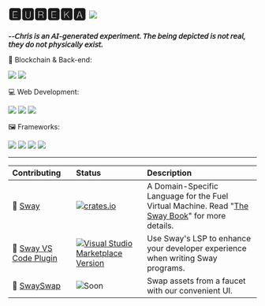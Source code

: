 # 🅴🆄🆁🅴🅺🅰 ![](https://www.codewars.com/users/eureka-cpu/badges/small)

_**--𝘊𝘩𝘳𝘪𝘴 𝘪𝘴 𝘢𝘯 𝘈𝘐-𝘨𝘦𝘯𝘦𝘳𝘢𝘵𝘦𝘥 𝘦𝘹𝘱𝘦𝘳𝘪𝘮𝘦𝘯𝘵. 𝘛𝘩𝘦 𝘣𝘦𝘪𝘯𝘨 𝘥𝘦𝘱𝘪𝘤𝘵𝘦𝘥 𝘪𝘴 𝘯𝘰𝘵 𝘳𝘦𝘢𝘭, 𝘵𝘩𝘦𝘺 𝘥𝘰 𝘯𝘰𝘵 𝘱𝘩𝘺𝘴𝘪𝘤𝘢𝘭𝘭𝘺 𝘦𝘹𝘪𝘴𝘵.**_

🔗 Blockchain & Back-end:

![](https://img.shields.io/badge/Rust-black?style=for-the-badge&logo=rust&logoColor=#E57324) ![](https://img.shields.io/badge/Java-ED8B00?style=for-the-badge&logo=java&logoColor=white)

💻 Web Development:

![](https://img.shields.io/badge/JavaScript-323330?style=for-the-badge&logo=javascript&logoColor=F7DF1E) ![](https://img.shields.io/badge/TypeScript-007ACC?style=for-the-badge&logo=typescript&logoColor=white) ![](https://img.shields.io/badge/Python-FFD43B?style=for-the-badge&logo=python&logoColor=blue)

🖼️ Frameworks:

![](https://img.shields.io/badge/React-20232A?style=for-the-badge&logo=react&logoColor=61DAFB) ![](https://img.shields.io/badge/React_Native-20232A?style=for-the-badge&logo=react&logoColor=61DAFB) ![](https://img.shields.io/badge/next.js-000000?style=for-the-badge&logo=nextdotjs&logoColor=white) ![](https://img.shields.io/badge/Redux-593D88?style=for-the-badge&logo=redux&logoColor=white)

---

| Contributing         | Status       | Description                          |
| :----------------------- | :----- | :------------------------ |
|🌴 [Sway](https://github.com/FuelLabs/sway) | [![crates.io](https://img.shields.io/crates/v/forc?label=Latest)](https://crates.io/crates/forc) | A Domain-Specific Language for the Fuel Virtual Machine. Read "[The Sway Book](https://fuellabs.github.io/sway/latest/index.html)" for more details. |
|🧩 [Sway VS Code Plugin](https://github.com/FuelLabs/sway-vscode-plugin) | [![Visual Studio Marketplace Version](https://img.shields.io/visual-studio-marketplace/v/FuelLabs.sway-vscode-plugin?label=Version)](https://marketplace.visualstudio.com/items?itemName=FuelLabs.sway-vscode-plugin)| Use Sway's LSP to enhance your developer experience when writing Sway programs.|
|💸 [SwaySwap](https://github.com/FuelLabs/swayswap) | ![Soon](https://badgen.net/badge/icon/%20Testing?icon=false&label&color=yellow) | Swap assets from a faucet with our convenient UI. |
